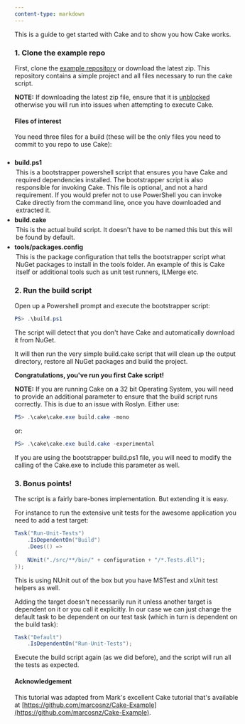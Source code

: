 ```yaml
---
content-type: markdown
---
```


This is a guide to get started with Cake and to show you how Cake works.

### 1. Clone the example repo

First, clone the [example repository](https://github.com/cake-build/example) 
or download the latest zip.  This repository contains a simple project and all 
files necessary to run the cake script.

**NOTE:** If downloading the latest zip file, ensure that it 
is [unblocked](http://www.howtogeek.com/70012/what-causes-the-file-downloaded-from-the-internet-warning-and-how-can-i-easily-remove-it/) 
otherwise you will run into issues when attempting to execute Cake.

#### Files of interest

You need three files for a build (these will be the only files you need to 
commit to you repo to use Cake):

<ul class="fa-ul" style="padding-left: 0px; padding-top: 10px;">
    <li style="padding-left: 0px">
        <i class="fa-li fa fa-file-o"></i><b>build.ps1</b>
        <ul style="padding-left: 0px; list-style-type: none;">
            <li style="padding-left: 3px; margin-top: 5px;">
                This is a bootstrapper powershell script that ensures you have 
                Cake and required dependencies installed. The bootstrapper 
                script is also responsible for invoking Cake.  This file is optional, 
                and not a hard requirement.  If you would prefer not to use PowerShell
                you can invoke Cake directly from the command line, once you have downloaded
                and extracted it. 
            </li>
        </ul>
    </li>
    <li style="padding-left: 0px; margin-top: 5px;">
        <i class="fa-li fa fa-file-o"></i><b>build.cake</b>
        <ul style="padding-left: 0px; list-style-type: none;">
            <li style="padding-left: 3px; margin-top: 5px;">
                This is the actual build script. It doesn't have to be named 
                this but this will be found by default.
            </li>
        </ul>
    </li>
    <li style="padding-left: 0px; margin-top: 5px;">
        <i class="fa-li fa fa-file-o"></i><b>tools/packages.config</b>
        <ul style="padding-left: 0px; list-style-type: none;">
            <li style="padding-left: 3px; margin-top: 5px;">
                This is the package configuration that tells the 
                bootstrapper script what NuGet packages to install in 
                the tools folder. An example of this is Cake itself or 
                additional tools such as unit test runners, ILMerge etc.
            </li>
        </ul>
    </li>
</ul>

### 2. Run the build script

Open up a Powershell prompt and execute the bootstrapper script:

```powershell
PS> .\build.ps1
```

The script will detect that you don't have Cake and automatically download 
it from NuGet. 

It will then run the very simple build.cake script that will clean up 
the output directory, restore all NuGet packages and build the project. 

**Congratulations, you've run you first Cake script!**

**NOTE:** If you are running Cake on a 32 bit Operating System, you will need to provide an additional 
parameter to ensure that the build script runs correctly.  This is due to an issue with Roslyn.  Either use:

```powershell
PS> .\cake\cake.exe build.cake -mono
```

or:

```powershell
PS> .\cake\cake.exe build.cake -experimental
```

If you are using the bootstrapper build.ps1 file, you will need to modify the calling of the Cake.exe 
to include this parameter as well.

### 3. Bonus points!

The script is a fairly bare-bones implementation. But extending it is easy.

For instance to run the extensive unit tests for the awesome application 
you need to add a test target:

```csharp
Task("Run-Unit-Tests")
    .IsDependentOn("Build")
    .Does(() =>
{
    NUnit("./src/**/bin/" + configuration + "/*.Tests.dll");
});
```

This is using NUnit out of the box but you have MSTest and xUnit 
test helpers as well. 

Adding the target doesn't necessarily run it unless another target is 
dependent on it or you call it explicitly. In our case we can just 
change the default task to be dependent on our test task 
(which in turn is dependent on the build task):

```csharp
Task("Default")
    .IsDependentOn("Run-Unit-Tests");
```

Execute the build script again (as we did before), and the script 
will run all the tests as expected.

#### Acknowledgement

This tutorial was adapted from Mark's excellent Cake tutorial that's 
available at [https://github.com/marcosnz/Cake-Example](https://github.com/marcosnz/Cake-Example).
